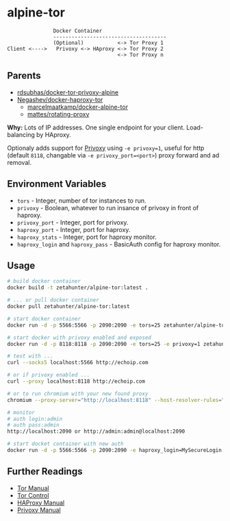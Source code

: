 alpine-tor
==================

```
               Docker Container
               -------------------------------------
               (Optional)           <-> Tor Proxy 1
Client <---->   Privoxy <-> HAproxy <-> Tor Proxy 2
                                    <-> Tor Proxy n
```

Parents
-------
 * [rdsubhas/docker-tor-privoxy-alpine](https://github.com/rdsubhas/docker-tor-privoxy-alpine)
 * [Negashev/docker-haproxy-tor](https://github.com/Negashev/docker-haproxy-tor)
   * [marcelmaatkamp/docker-alpine-tor](https://github.com/marcelmaatkamp/docker-alpine-tor)
   * [mattes/rotating-proxy](https://github.com/mattes/rotating-proxy)

__Why:__ Lots of IP addresses. One single endpoint for your client.
Load-balancing by HAproxy.

Optionaly adds support for [Privoxy](https://www.privoxy.org/) using `-e privoxy=1`, useful for http (default `8118`, changable via `-e privoxy_port=<port>`) proxy forward and ad removal.

Environment Variables
-----
 * `tors` - Integer, number of tor instances to  run.
 * `privoxy` - Boolean, whatever to run insance of privoxy in front of haproxy.
 * `privoxy_port` - Integer, port for privoxy.
 * `haproxy_port` - Integer, port for haproxy.
 * `haproxy_stats` - Integer, port for haproxy monitor.
 * `haproxy_login` and `haproxy_pass` - BasicAuth config for haproxy monitor.

Usage
-----

```bash
# build docker container
docker build -t zetahunter/alpine-tor:latest .

# ... or pull docker container
docker pull zetahunter/alpine-tor:latest

# start docker container
docker run -d -p 5566:5566 -p 2090:2090 -e tors=25 zetahunter/alpine-tor

# start docker with privoxy enabled and exposed
docker run -d -p 8118:8118 -p 2090:2090 -e tors=25 -e privoxy=1 zetahunter/alpine-tor

# test with ...
curl --socks5 localhost:5566 http://echoip.com

# or if privoxy enabled ...
curl --proxy localhost:8118 http://echoip.com

# or to run chromium with your new found proxy
chromium --proxy-server="http://localhost:8118" --host-resolver-rules="MAP * 0.0.0.0 , EXCLUDE localhost"

# monitor 
# auth login:admin
# auth pass:admin
http://localhost:2090 or http://admin:admin@localhost:2090

# start docket container with new auth
docker run -d -p 5566:5566 -p 2090:2090 -e haproxy_login=MySecureLogin -e haproxy_pass=MySecurePassword zetahunter/alpine-tor

```

Further Readings
----------------

 * [Tor Manual](https://www.torproject.org/docs/tor-manual.html.en)
 * [Tor Control](https://www.thesprawl.org/research/tor-control-protocol/)
 * [HAProxy Manual](http://cbonte.github.io/haproxy-dconv/index.html)
 * [Privoxy Manual](https://www.privoxy.org/user-manual/)